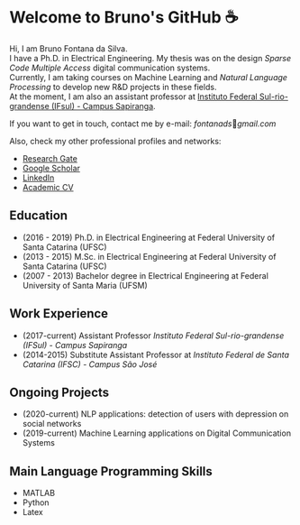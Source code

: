 # Welcome to Bruno's GitHub :coffee: 

<!--
**fontanads/fontanads** is a ✨ _special_ ✨ repository because its `README.md` (this file) appears on your GitHub profile.

Here are some ideas to get you started:

- 🔭 I’m currently working on ...
- 🌱 I’m currently learning ...
- 👯 I’m looking to collaborate on ...
- 🤔 I’m looking for help with ...
- 💬 Ask me about ...
- 📫 How to reach me: ...
- 😄 Pronouns: ...
- ⚡ Fun fact: ...
-->

Hi, I am Bruno Fontana da Silva.  
I have a Ph.D. in Electrical Engineering. My thesis was on the design _Sparse Code Multiple Access_ digital communication systems.  
Currently, I am taking courses on Machine Learning and _Natural Language Processing_ to develop new R&D projects in these fields.  
At the moment, I am also an assistant professor at [Instituto Federal Sul-rio-grandense (IFsul) - Campus Sapiranga](http://www.sapiranga.ifsul.edu.br/).

If you want to get in touch, contact me by e-mail: _fontanads_:e-mail:_gmail.com_

Also, check my other professional profiles and networks: 
- [Research Gate](https://www.researchgate.net/profile/Bruno_Fontana)
- [Google Scholar](https://scholar.google.com.br/citations?user=vAY4olUAAAAJ&hl=en)
- [LinkedIn](https://www.linkedin.com/in/bruno-fontana-da-silva-73203a88/)
- [Academic CV](http://lattes.cnpq.br/0704140512805010)

## Education

- (2016 - 2019) Ph.D. in Electrical Engineering at Federal University of Santa Catarina (UFSC)
- (2013 - 2015) M.Sc. in Electrical Engineering at Federal University of Santa Catarina (UFSC)
- (2007 - 2013) Bachelor degree in Electrical Engineering at Federal University of Santa Maria (UFSM)

## Work Experience

- (2017-current) Assistant Professor _Instituto Federal Sul-rio-grandense (IFSul) - Campus Sapiranga_
- (2014-2015) Substitute Assistant Professor at _Instituto Federal de Santa Catarina (IFSC) - Campus São José_

## Ongoing Projects

- (2020-current) NLP applications: detection of users with depression on social networks 
- (2019-current) Machine Learning applications on Digital Communication Systems

## Main Language Programming Skills

- MATLAB
- Python
- Latex
